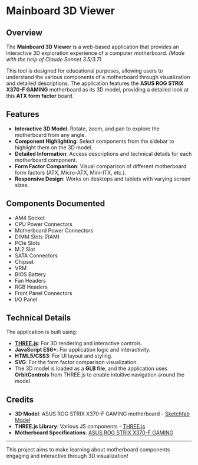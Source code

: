 # Mainboard 3D Viewer

## Overview
The **Mainboard 3D Viewer** is a web-based application that provides an interactive 3D exploration experience of a computer motherboard. *(Made with the help of Claude Sonnet 3.5/3.7)*

This tool is designed for educational purposes, allowing users to understand the various components of a motherboard through visualization and detailed descriptions. The application features the **ASUS ROG STRIX X370-F GAMING** motherboard as its 3D model, providing a detailed look at this **ATX form factor** board.

## Features
- **Interactive 3D Model**: Rotate, zoom, and pan to explore the motherboard from any angle.  
- **Component Highlighting**: Select components from the sidebar to highlight them on the 3D model.  
- **Detailed Information**: Access descriptions and technical details for each motherboard component.  
- **Form Factor Comparison**: Visual comparison of different motherboard form factors (ATX, Micro-ATX, Mini-ITX, etc.).  
- **Responsive Design**: Works on desktops and tablets with varying screen sizes.  

## Components Documented
- AM4 Socket
- CPU Power Connectors
- Motherboard Power Connectors
- DIMM Slots (RAM)
- PCIe Slots
- M.2 Slot
- SATA Connectors
- Chipset
- VRM
- BIOS Battery
- Fan Headers
- RGB Headers
- Front Panel Connectors
- I/O Panel

## Technical Details
The application is built using:
- **[THREE.js](https://threejs.org/)**: For 3D rendering and interactive controls.  
- **JavaScript ES6+**: For application logic and interactivity.  
- **HTML5/CSS3**: For UI layout and styling.  
- **SVG**: For the form factor comparison visualization.  
- The 3D model is loaded as a **GLB file**, and the application uses **OrbitControls** from THREE.js to enable intuitive navigation around the model.

## Credits
- **3D Model**: ASUS ROG STRIX X370-F GAMING motherboard - [Sketchfab Model](https://sketchfab.com/3d-models/rog-strix-x370-f-motherboard-56bd8923fdf341fd8d81b717055a61dd#download)  
- **THREE.js Library**: Various JS components - [THREE.js](https://threejs.org/)  
- **Motherboard Specifications**: [ASUS ROG STRIX X370-F GAMING](https://rog.asus.com/motherboards/rog-strix/rog-strix-x370-f-gaming-model/)  

---
This project aims to make learning about motherboard components engaging and interactive through 3D visualization!

